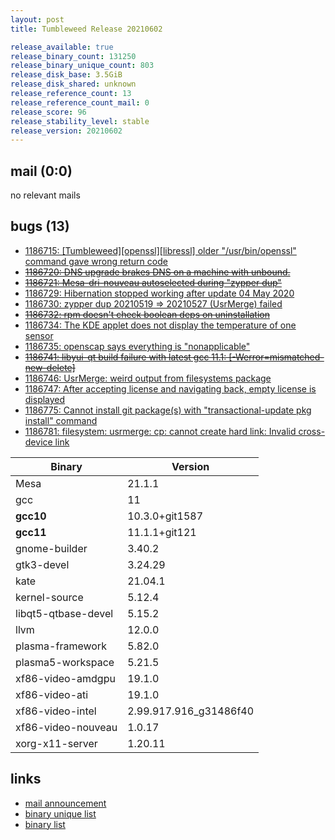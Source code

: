 ```yaml
---
layout: post
title: Tumbleweed Release 20210602

release_available: true
release_binary_count: 131250
release_binary_unique_count: 803
release_disk_base: 3.5GiB
release_disk_shared: unknown
release_reference_count: 13
release_reference_count_mail: 0
release_score: 96
release_stability_level: stable
release_version: 20210602
---
```


## mail (0:0)

no relevant mails

## bugs (13)

<!--more-->

- [1186715: \[Tumbleweed\]\[openssl\]\[libressl\] older "/usr/bin/openssl" command gave wrong return code](https://bugzilla.opensuse.org/show_bug.cgi?id=1186715)
- ~~[1186720: DNS upgrade brakes DNS on a machine with unbound.](https://bugzilla.opensuse.org/show_bug.cgi?id=1186720)~~
- ~~[1186721: Mesa-dri-nouveau autoselected during "zypper dup"](https://bugzilla.opensuse.org/show_bug.cgi?id=1186721)~~
- [1186729: Hibernation stopped working after update 04 May 2020](https://bugzilla.opensuse.org/show_bug.cgi?id=1186729)
- [1186730: zypper dup 20210519 => 20210527 (UsrMerge) failed](https://bugzilla.opensuse.org/show_bug.cgi?id=1186730)
- ~~[1186732: rpm doesn't check boolean deps on uninstallation](https://bugzilla.opensuse.org/show_bug.cgi?id=1186732)~~
- [1186734: The KDE applet does not display the temperature of one sensor](https://bugzilla.opensuse.org/show_bug.cgi?id=1186734)
- [1186735: openscap says everything is "nonapplicable"](https://bugzilla.opensuse.org/show_bug.cgi?id=1186735)
- ~~[1186741: libyui-qt build failure with latest gcc 11.1: \[-Werror=mismatched-new-delete\]](https://bugzilla.opensuse.org/show_bug.cgi?id=1186741)~~
- [1186746: UsrMerge: weird output from filesystems package](https://bugzilla.opensuse.org/show_bug.cgi?id=1186746)
- [1186747: After accepting license and navigating back, empty license is displayed](https://bugzilla.opensuse.org/show_bug.cgi?id=1186747)
- [1186775: Cannot install git package(s) with "transactional-update pkg install" command](https://bugzilla.opensuse.org/show_bug.cgi?id=1186775)
- [1186781: filesystem: usrmerge: cp: cannot create hard link: Invalid cross-device link](https://bugzilla.opensuse.org/show_bug.cgi?id=1186781)

Binary | Version
--- | ---
Mesa | 21.1.1
gcc | 11
**gcc10** | 10.3.0+git1587
**gcc11** | 11.1.1+git121
gnome-builder | 3.40.2
gtk3-devel | 3.24.29
kate | 21.04.1
kernel-source | 5.12.4
libqt5-qtbase-devel | 5.15.2
llvm | 12.0.0
plasma-framework | 5.82.0
plasma5-workspace | 5.21.5
xf86-video-amdgpu | 19.1.0
xf86-video-ati | 19.1.0
xf86-video-intel | 2.99.917.916_g31486f40
xf86-video-nouveau | 1.0.17
xorg-x11-server | 1.20.11

## links

- [mail announcement](https://lists.opensuse.org/archives/list/factory@lists.opensuse.org/thread/TBQSBH2FWGCZTUTDO3DG6ISPXUZ5A4FR)
- [binary unique list](http://download.opensuse.org/history/20210602/rpm.unique.list)
- [binary list](http://download.opensuse.org/history/20210602/rpm.list)
